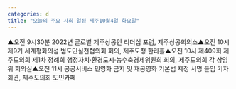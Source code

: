 ```yaml
---
categories: d
title: "오늘의 주요 사회 일정 제주10월4일 화요일"
---
```

▲오전 9시30분 2022년 글로벌 제주상공인 리더십 포럼, 제주상공회의소▲오전 10시 제9기 세계평화의섬 범도민실천협의회 회의, 제주도청 한라홀▲오전 10시 제409회 제주도의회 제1차 정례회 행정자치·환경도시·농수축경제위원회 회의, 제주도의회 각 상임위 회의실▲오전 11시 공공서비스 민영화 금지 및 재공영화 기본법 제정 서명 돌입 기자회견, 제주도의회 도민카페